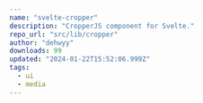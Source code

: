 ```yaml
---
name: "svelte-cropper"
description: "CropperJS component for Svelte."
repo_url: "src/lib/cropper"
author: "dehwyy"
downloads: 99
updated: "2024-01-22T15:52:06.999Z"
tags: 
  - ui
  - media
---
```

